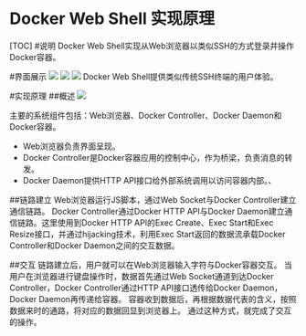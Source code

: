 Docker Web Shell 实现原理
===
[TOC]
#说明
Docker Web Shell实现从Web浏览器以类似SSH的方式登录并操作Docker容器。

#界面展示
![](http://172.30.40.21/blog/images/docker-web-shell/web-shell-1.png)
![](http://172.30.40.21/blog/images/docker-web-shell/web-shell-2.png)
![](http://172.30.40.21/blog/images/docker-web-shell/web-shell-3.png)
Docker Web Shell提供类似传统SSH终端的用户体验。

#实现原理
##概述
![](http://172.30.40.21/blog/images/docker-web-shell/docker-web-shell.png)

主要的系统组件包括：Web浏览器、Docker Controller、Docker Daemon和Docker容器。
+ Web浏览器负责界面呈现。
+ Docker Controller是Docker容器应用的控制中心，作为桥梁，负责消息的转发。
+ Docker Daemon提供HTTP API接口给外部系统调用以访问容器内部。、

##链路建立
Web浏览器运行JS脚本，通过Web Socket与Docker Controller建立通信链路。
Docker Controller通过Docker HTTP API与Docker Daemon建立通信链路。这里使用到Docker HTTP API的Exec Create、Exec Start和Exec Resize接口，并通过hijacking技术，利用Exec Start返回的数据流承载Docker Controller和Docker Daemon之间的交互数据。

##交互
链路建立后，用户就可以在Web浏览器输入字符与Docker容器交互。
当用户在浏览器进行键盘操作时，数据首先通过Web Socket通道到达Docker Controller，Docker Controller通过HTTP API接口透传给Docker Daemon，Docker Daemon再传递给容器。
容器收到数据后，再根据数据代表的含义，按照数据来时的通路，将对应的数据回显到浏览器上。
通过这种方式，就完成了交互的操作。

